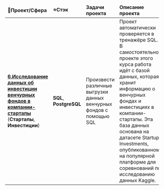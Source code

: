 <table>
  <thead align="left">
    <tr border: none;>
      <td><b>📝Проект/Сфера</b></td>
      <td><b>⭐Стэк</b></td>
      <td><b>Задачи проекта</b></td>
      <td><b>Описание проекта</b></td>
    </tr>
  </thead>
  <tbody>
    <tr>
      <td><a href="https://github.com/AbnormalReality/DA_portfolio/blob/master/6_basic_sql/basic_sql_fact"><b>6.Исследование данных об инвестиции венчурных фондов в компании-стартапы</b></a>
      (<b>Стартапы</b>, <b>Инвестиции</b>)</td>
      <td><b>SQL</b>, <b>PostgreSQL</b></td>
      <td>Произвести различные выгрузки данных венчурных фондов с помощью SQL</td>
      <td>Проект автоматически проверяется в тренажёре SQL. В самостоятельном проекте этого курса работа идёт с базой данных, которая хранит информацию о венчурных фондах и инвестициях в компании-стартапы. Эта база данных основана на датасете Startup Investments, опубликованном на популярной платформе для соревнований по исследованию данных Kaggle.</td>
    </tr>
  </tbody>
</table>
